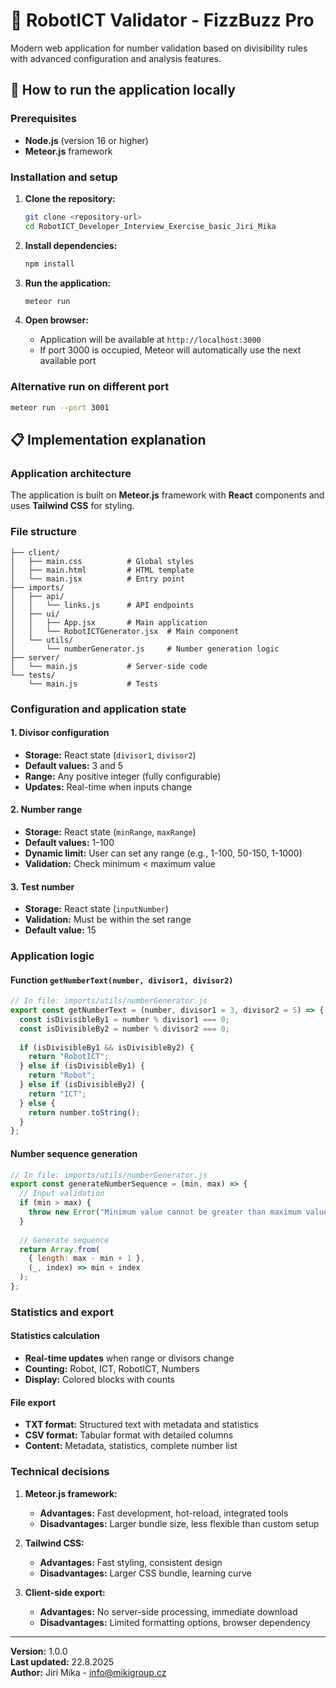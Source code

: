 # 🤖 RobotICT Validator - FizzBuzz Pro

Modern web application for number validation based on divisibility rules with advanced configuration and analysis features.

## 🚀 How to run the application locally

### Prerequisites
- **Node.js** (version 16 or higher)
- **Meteor.js** framework

### Installation and setup

1. **Clone the repository:**
   ```bash
   git clone <repository-url>
   cd RobotICT_Developer_Interview_Exercise_basic_Jiri_Mika
   ```

2. **Install dependencies:**
   ```bash
   npm install
   ```

3. **Run the application:**
   ```bash
   meteor run
   ```

4. **Open browser:**
   - Application will be available at `http://localhost:3000`
   - If port 3000 is occupied, Meteor will automatically use the next available port

### Alternative run on different port
```bash
meteor run --port 3001
```

## 📋 Implementation explanation

### Application architecture
The application is built on **Meteor.js** framework with **React** components and uses **Tailwind CSS** for styling.

### File structure
```
├── client/
│   ├── main.css          # Global styles
│   ├── main.html         # HTML template
│   └── main.jsx          # Entry point
├── imports/
│   ├── api/
│   │   └── links.js      # API endpoints
│   ├── ui/
│   │   ├── App.jsx       # Main application
│   │   └── RobotICTGenerator.jsx  # Main component
│   └── utils/
│       └── numberGenerator.js     # Number generation logic
├── server/
│   └── main.js           # Server-side code
└── tests/
    └── main.js           # Tests
```

### Configuration and application state

#### 1. **Divisor configuration**
- **Storage:** React state (`divisor1`, `divisor2`)
- **Default values:** 3 and 5
- **Range:** Any positive integer (fully configurable)
- **Updates:** Real-time when inputs change

#### 2. **Number range**
- **Storage:** React state (`minRange`, `maxRange`)
- **Default values:** 1-100
- **Dynamic limit:** User can set any range (e.g., 1-100, 50-150, 1-1000)
- **Validation:** Check minimum < maximum value

#### 3. **Test number**
- **Storage:** React state (`inputNumber`)
- **Validation:** Must be within the set range
- **Default value:** 15

### Application logic

#### Function `getNumberText(number, divisor1, divisor2)`
```javascript
// In file: imports/utils/numberGenerator.js
export const getNumberText = (number, divisor1 = 3, divisor2 = 5) => {
  const isDivisibleBy1 = number % divisor1 === 0;
  const isDivisibleBy2 = number % divisor2 === 0;
  
  if (isDivisibleBy1 && isDivisibleBy2) {
    return "RobotICT";
  } else if (isDivisibleBy1) {
    return "Robot";
  } else if (isDivisibleBy2) {
    return "ICT";
  } else {
    return number.toString();
  }
};
```

#### Number sequence generation
```javascript
// In file: imports/utils/numberGenerator.js
export const generateNumberSequence = (min, max) => {
  // Input validation
  if (min > max) {
    throw new Error("Minimum value cannot be greater than maximum value");
  }
  
  // Generate sequence
  return Array.from(
    { length: max - min + 1 }, 
    (_, index) => min + index
  );
};
```

### Statistics and export

#### Statistics calculation
- **Real-time updates** when range or divisors change
- **Counting:** Robot, ICT, RobotICT, Numbers
- **Display:** Colored blocks with counts

#### File export
- **TXT format:** Structured text with metadata and statistics
- **CSV format:** Tabular format with detailed columns
- **Content:** Metadata, statistics, complete number list

### Technical decisions

1. **Meteor.js framework:**
   - **Advantages:** Fast development, hot-reload, integrated tools
   - **Disadvantages:** Larger bundle size, less flexible than custom setup

2. **Tailwind CSS:**
   - **Advantages:** Fast styling, consistent design
   - **Disadvantages:** Larger CSS bundle, learning curve

3. **Client-side export:**
   - **Advantages:** No server-side processing, immediate download
   - **Disadvantages:** Limited formatting options, browser dependency

---

**Version:** 1.0.0  
**Last updated:** 22.8.2025  
**Author:** Jiri Mika - info@mikigroup.cz

